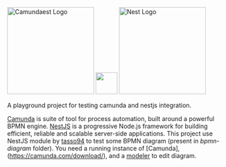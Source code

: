 <div>
<a href="http://camunda.com/" target="blank"><img src="https://camunda.com/wp-content/uploads/2020/05/logo-camunda-black.svg" width="200" alt="Camundaest Logo" /></a> <a><img src="https://icons.iconarchive.com/icons/icons8/ios7/256/User-Interface-Plus-icon.png" width="50" /></a> <a href="http://nestjs.com/" target="blank"><img src="https://nestjs.com/img/logo_text.svg" width="200" alt="Nest Logo" /></a>
</div>

A playground project for testing camunda and nestjs integration.

[Camunda](http://camunda.com/) is suite of tool for process automation, built around a powerful BPMN engine. [NestJS](http://nestjs.com/) is a progressive Node.js framework for building efficient, reliable and scalable server-side applications. This project use NestJS module by [tasso94](https://github.com/tasso94) to test some BPMN diagram (present in *bpmn-diagram* folder). You need a running instance of [Camunda],(https://camunda.com/download/), and a [modeler](https://camunda.com/download/modeler/) to edit diagram.